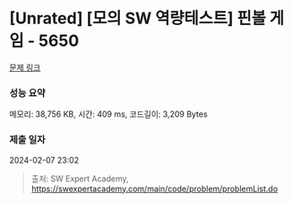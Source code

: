 # [Unrated] [모의 SW 역량테스트] 핀볼 게임 - 5650 

[문제 링크](https://swexpertacademy.com/main/code/problem/problemDetail.do?contestProbId=AWXRF8s6ezEDFAUo) 

### 성능 요약

메모리: 38,756 KB, 시간: 409 ms, 코드길이: 3,209 Bytes

### 제출 일자

2024-02-07 23:02



> 출처: SW Expert Academy, https://swexpertacademy.com/main/code/problem/problemList.do